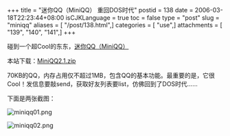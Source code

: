 +++
title = "迷你QQ（MiniQQ） 重回DOS时代"
postid = 138
date = 2006-03-18T22:23:44+08:00
isCJKLanguage = true
toc = false
type = "post"
slug = "miniqq"
aliases = [ "/post/138.html",]
categories = [ "use",]
attachments = [ "139", "140", "141",]
+++


碰到一个超Cool的东东，[迷你QQ（MiniQQ）](http://www.qq-1.com)  

本站下载：<span id="p141">[MiniQQ2.1.zip](/uploads/2006/03/MiniQQ2.1.zip "MiniQQ2.1.zip")</span>

70KB的QQ，内存占用仅不超过1MB，包含QQ的基本功能。最重要的是，它很Cool！发信息要敲send，获取好友列表要list，仿佛回到了DOS时代……

下面是两张截图：

![miniqq01.png](/uploads/2006/03/miniqq01.png)

![miniqq02.png](/uploads/2006/03/miniqq02.png)

